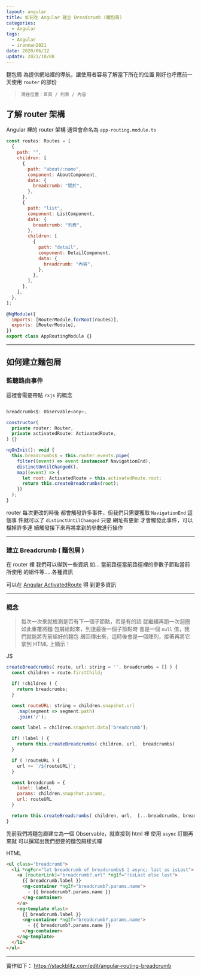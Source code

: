 ```yaml
---
layout: angular
title: 如何在 Angular 建立 Breadcrumb (麵包屑)
categories:
  - Angular
tags:
  - Angular
  - ironman2021
date: 2020/06/12
update: 2021/10/08
---
```


麵包屑 為提供網站裡的導航，讓使用者容易了解當下所在的位置
剛好也呼應前一天使用 `router` 的部份

> `現在位置：首頁 / 列表 / 內容`

## 了解 router 架構

Angular 裡的 router 架構 通常會命名為 `app-routing.module.ts`

```js
const routes: Routes = [
  {
    path: "",
    children: [
      {
        path: "about/:name",
        component: AboutComponent,
        data: {
          breadcrumb: "關於",
        },
      },
      {
        path: "list",
        component: ListComponent,
        data: {
          breadcrumb: "列表",
        },
        children: [
          {
            path: "detail",
            component: DetailComponent,
            data: {
              breadcrumb: "內容",
            },
          },
        ],
      },
    ],
  },
];

@NgModule({
  imports: [RouterModule.forRoot(routes)],
  exports: [RouterModule],
})
export class AppRoutingModule {}
```

---

## 如何建立麵包屑

### 監聽路由事件

這裡會需要帶點 `rxjs` 的概念

```js

breadcrumbs$: Observable<any>;

constructor(
  private router: Router,
  private activatedRoute: ActivatedRoute,
) {}

ngOnInit(): void {
  this.breadcrumbs$ = this.router.events.pipe(
    filter((event) => event instanceof NavigationEnd),
    distinctUntilChanged(),
    map((event) => {
      let root: ActivatedRoute = this.activatedRoute.root;
      return this.createBreadcrumbs(root);
    })
  );
}

```

router 每次更改的時後 都會觸發許多事件，但我們只需要獲取 `NavigationEnd` 這個事
件就可以了 `distinctUntilChanged` 只要 網址有更新 才會觸發此事件，可以檔掉許多連
續觸發接下來再將拿到的參數進行操作

---

### 建立 Breadcrumb ( 麵包屑 )

在 router 裡 我們可以得到一些資訊 如... 當前路徑當前路徑裡的參數子節點當前所使用
的組件等.....各種資訊

可以在 [Angular ActivatedRoute](https://angular.tw/api/router/ActivatedRoute) 得
到更多資訊

---

### 概念

> 每次一次來就檢測是否有下一個子節點，若是有的話 就繼續再跑一次迴圈如此重覆將麵
> 包屑組起來，到達最後一個子節點時 會是一個 `null` 值，我們就能將先前組好的麵包
> 屑回傳出來，這時後會是一個陣列，接著再將它拿到 HTML 上顯示！

JS

```js
createBreadcrumbs( route, url: string = '', breadcrumbs = [] ) {
  const children = route.firstChild;

  if( !children ) {
    return breadcrumbs;
  }

  const routeURL: string = children.snapshot.url
    .map(segment => segment.path)
    .join('/');

  const label = children.snapshot.data['breadcrumb'];

  if( !label ) {
    return this.createBreadcrumbs( children, url,  breadcrumbs)
  }

  if ( !routeURL ) {
    url += `/${routeURL}`;
  }

  const breadcrumb = {
    label: label,
    params: children.snapshot.params,
    url: routeURL
  }

  return this.createBreadcrumbs( children, url,  [...breadcrumbs, breadcrumb])
}
```

先前我們將麵包屑建立為一個 Observable，就直接到 html 裡 使用 `async` 訂閱再來就
可以撰寫出我們想要的麵包屑樣式囉

HTML

```html
<ul class="breadcrumb">
  <li *ngFor="let breadcrumb of breadcrumbs$ | async; last as isLast">
    <a [routerLink]="breadcrumb?.url" *ngIf="!isLast else last">
      {{ breadcrumb.label }}
      <ng-container *ngIf="breadcrumb?.params.name">
        - {{ breadcrumb?.params.name }}
      </ng-container>
    </a>
    <ng-template #last>
      {{ breadcrumb.label }}
      <ng-container *ngIf="breadcrumb?.params.name">
        - {{ breadcrumb?.params.name }}
      </ng-container>
    </ng-template>
  </li>
</ul>
```

---

實作如下： https://stackblitz.com/edit/angular-routing-breadcrumb
